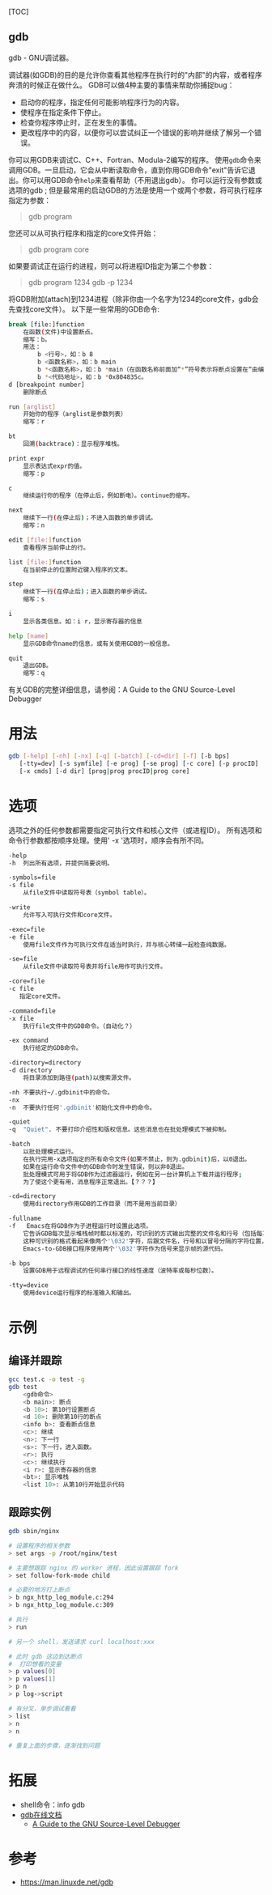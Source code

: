 [TOC]

gdb
---

gdb - GNU调试器。

调试器(如GDB)的目的是允许你查看其他程序在执行时的"内部"的内容，或者程序奔溃的时候正在做什么。
GDB可以做4种主要的事情来帮助你捕捉bug：
* 启动你的程序，指定任何可能影响程序行为的内容。
* 使程序在指定条件下停止。
* 检查你程序停止时，正在发生的事情。
* 更改程序中的内容，以便你可以尝试纠正一个错误的影响并继续了解另一个错误。

你可以用GDB来调试C、C++、Fortran、Modula-2编写的程序。
使用`gdb`命令来调用GDB。一旦启动，它会从中断读取命令，直到你用GDB命令"exit"告诉它退出。你可以用GDB命令`help`来查看帮助（不用退出gdb）。
你可以运行没有参数或选项的gdb ; 但是最常用的启动GDB的方法是使用一个或两个参数，将可执行程序指定为参数：
> gdb program

您还可以从可执行程序和指定的core文件开始：
> gdb program core

如果要调试正在运行的进程，则可以将进程ID指定为第二个参数：
> gdb program 1234
> gdb -p 1234

将GDB附加(attach)到1234进程（除非你由一个名字为1234的core文件，gdb会先查找core文件）。
以下是一些常用的GDB命令:
```bash
break [file:]function
    在函数(文件)中设置断点。
    缩写：b。
    用法：
        b <行号>，如：b 8
        b <函数名称>，如：b main
        b *<函数名称>，如：b *main（在函数名称前面加“*”符号表示将断点设置在“由编译器生成的prolog代码处”）
        b *<代码地址>，如：b *0x804835c。
d [breakpoint number]
    删除断点

run [arglist]
    开始你的程序（arglist是参数列表）
    缩写：r

bt
    回溯(backtrace)：显示程序堆栈。

print expr
    显示表达式expr的值。
    缩写：p

c
    继续运行你的程序（在停止后，例如断电）。continue的缩写。

next
    继续下一行(在停止后)；不进入函数的单步调试。
    缩写：n

edit [file:]function
    查看程序当前停止的行。

list [file:]function
    在当前停止的位置附近键入程序的文本。

step
    继续下一行(在停止后)；进入函数的单步调试。
    缩写：s

i
    显示各类信息。如：i r，显示寄存器的信息

help [name]
    显示GDB命令name的信息，或有关使用GDB的一般信息。

quit
    退出GDB。
    缩写：q
```
有关GDB的完整详细信息，请参阅：A Guide to the GNU Source-Level Debugger

# 用法
```bash
gdb [-help] [-nh] [-nx] [-q] [-batch] [-cd=dir] [-f] [-b bps]
   [-tty=dev] [-s symfile] [-e prog] [-se prog] [-c core] [-p procID]
   [-x cmds] [-d dir] [prog|prog procID|prog core]
```

# 选项
选项之外的任何参数都需要指定可执行文件和核心文件（或进程ID）。
所有选项和命令行参数都按顺序处理。使用' -x '选项时，顺序会有所不同。

```bash
-help
-h  列出所有选项，并提供简要说明。

-symbols=file
-s file
    从file文件中读取符号表（symbol table）。

-write
    允许写入可执行文件和core文件。

-exec=file
-e file
    使用file文件作为可执行文件在适当时执行，并与核心转储一起检查纯数据。

-se=file
    从file文件中读取符号表并将file用作可执行文件。

-core=file
-c file
   指定core文件。

-command=file
-x file
    执行file文件中的GDB命令。（自动化？）

-ex command
    执行给定的GDB命令。

-directory=directory
-d directory
    将目录添加到路径(path)以搜索源文件。

-nh 不要执行~/.gdbinit中的命令。
-nx
-n  不要执行任何'.gdbinit'初始化文件中的命令。

-quiet
-q  "Quiet". 不要打印介绍性和版权信息。这些消息也在批处理模式下被抑制。

-batch
    以批处理模式运行。
    在执行完用-x选项指定的所有命令文件(如果不禁止，则为.gdbinit)后，以0退出。
    如果在运行命令文件中的GDB命令时发生错误，则以非0退出。
    批处理模式可用于将GDB作为过滤器运行，例如在另一台计算机上下载并运行程序;
    为了使这个更有用，消息程序正常退出。【？？？】

-cd=directory
    使用directory作用GDB的工作目录（而不是用当前目录）

-fullname
-f   Emacs在将GDB作为子进程运行时设置此选项。
    它告诉GDB每次显示堆栈帧时都以标准的，可识别的方式输出完整的文件名和行号（包括每次程序停止时）。
    这种可识别的格式看起来像两个'\032'字符，后跟文件名，行号和以冒号分隔的字符位置，以及换行符。
    Emacs-to-GDB接口程序使用两个'\032'字符作为信号来显示帧的源代码。

-b bps
    设置GDB用于远程调试的任何串行接口的线性速度（波特率或每秒位数）。

-tty=device
    使用device运行程序的标准输入和输出。
```

# 示例
## 编译并跟踪
```bash
gcc test.c -o test -g
gdb test
    <gdb命令>
    <b main>: 断点
    <b 10>: 第10行设置断点
    <d 10>: 删除第10行的断点
    <info b>: 查看断点信息
    <c>: 继续
    <n>: 下一行
    <s>: 下一行，进入函数。
    <r>: 执行
    <c>: 继续执行
    <i r>: 显示寄存器的信息
    <bt>: 显示堆栈
    <list 10>: 从第10行开始显示代码
```

## 跟踪实例

```bash
gdb sbin/nginx

# 设置程序的相关参数
> set args -p /root/nginx/test

# 主要想跟踪 nginx 的 worker 进程，因此设置跟踪 fork
> set follow-fork-mode child

# 必要的地方打上断点
> b ngx_http_log_module.c:294
> b ngx_http_log_module.c:309

# 执行
> run

# 另一个 shell，发送请求 curl localhost:xxx

# 此时 gdb 这边到达断点
#  打印想看的变量
> p values[0]
> p values[1]
> p n
> p log->script

# 有分叉，单步调试看看
> list
> n
> n

# 重复上面的步骤，逐渐找到问题
```

# 拓展
* shell命令：info gdb
* [gdb在线文档](https://sourceware.org/gdb/current/onlinedocs/gdb/)
    * [A Guide to the GNU Source-Level Debugger](http://mermaja.act.uji.es/docencia/is37/data/gdb.pdf)

# 参考
* https://man.linuxde.net/gdb
